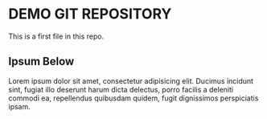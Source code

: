 # DEMO GIT REPOSITORY

This is a first file in this repo.

## Ipsum Below
Lorem ipsum dolor sit amet, consectetur adipisicing elit. Ducimus incidunt sint, fugiat illo deserunt harum dicta delectus, porro facilis a deleniti commodi ea, repellendus quibusdam quidem, fugit dignissimos perspiciatis ipsam.